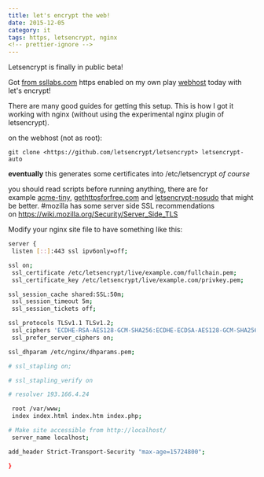 ```yaml
---
title: let's encrypt the web!
date: 2015-12-05
category: it
tags: https, letsencrypt, nginx
<!-- prettier-ignore -->
---
```


Letsencrypt is finally in public beta!

Got
[from ssllabs.com](https://www.ssllabs.com/ssltest/analyze.html?d=mat.rix.fi)
https enabled on my own play [webhost](https://mat.rix.fi) today with let's
encrypt!

There are many good guides for getting this setup. This is how I got it working
with nginx (without using the experimental nginx plugin of letsencrypt).

on the webhost (not as root):

`git clone <https://github.com/letsencrypt/letsencrypt> letsencrypt-auto`

**eventually** this generates some certificates into /etc/letsencrypt _of course_

you should read scripts before running anything, there are for
example [acme-tiny](https://github.com/diafygi/acme-tiny),
[gethttpsforfree.com](https://gethttpsforfree.com/) and [letsencrypt-nosudo](https://github.com/diafygi/letsencrypt-nosudo) that
might be better. #mozilla has some server side SSL recommendations
on <https://wiki.mozilla.org/Security/Server_Side_TLS>

Modify your nginx site file to have something like this:

```bash
server {
 listen [::]:443 ssl ipv6only=off;

ssl on;
 ssl_certificate /etc/letsencrypt/live/example.com/fullchain.pem;
 ssl_certificate_key /etc/letsencrypt/live/example.com/privkey.pem;

ssl_session_cache shared:SSL:50m;
 ssl_session_timeout 5m;
 ssl_session_tickets off;

ssl_protocols TLSv1.1 TLSv1.2;
 ssl_ciphers 'ECDHE-RSA-AES128-GCM-SHA256:ECDHE-ECDSA-AES128-GCM-SHA256:ECDHE-RSA-AES256-GCM-SHA384:ECDHE-ECDSA-AES256-GCM-SHA384:DHE-RSA-AES128-GCM-SHA256:DHE-DSS-AES128-GCM-SHA256:kEDH+AESGCM:ECDHE-RSA-AES128-SHA256:ECDHE-ECDSA-AES128-SHA256:ECDHE-RSA-AES128-SHA:ECDHE-ECDSA-AES128-SHA:ECDHE-RSA-AES256-SHA384:ECDHE-ECDSA-AES256-SHA384:ECDHE-RSA-AES256-SHA:ECDHE-ECDSA-AES256-SHA:DHE-RSA-AES128-SHA256:DHE-RSA-AES128-SHA:DHE-DSS-AES128-SHA256:DHE-RSA-AES256-SHA256:DHE-DSS-AES256-SHA:DHE-RSA-AES256-SHA:!aNULL:!eNULL:!EXPORT:!DES:!RC4:!3DES:!MD5:!PSK';
 ssl_prefer_server_ciphers on;

ssl_dhparam /etc/nginx/dhparams.pem;

# ssl_stapling on;

# ssl_stapling_verify on

# resolver 193.166.4.24

 root /var/www;
 index index.html index.htm index.php;

# Make site accessible from http://localhost/
 server_name localhost;

add_header Strict-Transport-Security "max-age=15724800";

}
```
